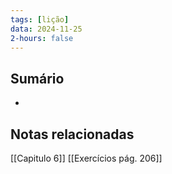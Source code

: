 ```yaml
---
tags: [lição]
data: 2024-11-25
2-hours: false
---
```


## Sumário
-
## Notas relacionadas

[[Capitulo 6]]
[[Exercícios pág. 206]]
